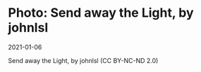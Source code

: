 # Photo: Send away the Light, by johnlsl

2021-01-06

Send away the Light, by johnlsl (CC BY-NC-ND 2.0)

